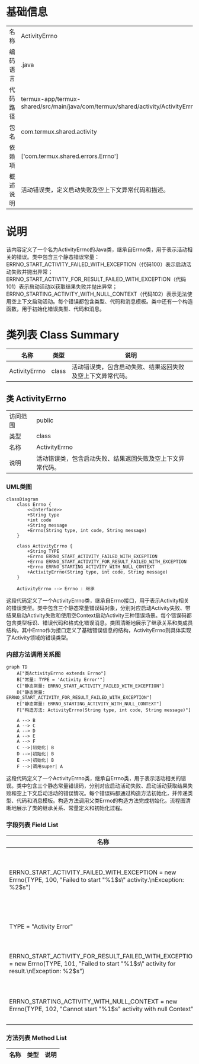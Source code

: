# 基础信息

|      |      |
|------|------|
| 名称 | ActivityErrno |
| 编码语言 | .java |
| 代码路径 | termux-app/termux-shared/src/main/java/com/termux/shared/activity/ActivityErrno.java |
| 包名 | com.termux.shared.activity |
| 依赖项 | ['com.termux.shared.errors.Errno'] |
| 概述说明 | 活动错误类，定义启动失败及空上下文异常代码和描述。 |

# 说明

该内容定义了一个名为ActivityErrno的Java类，继承自Errno类，用于表示活动相关的错误。类中包含三个静态错误常量：ERRNO_START_ACTIVITY_FAILED_WITH_EXCEPTION（代码100）表示启动活动失败并抛出异常；ERRNO_START_ACTIVITY_FOR_RESULT_FAILED_WITH_EXCEPTION（代码101）表示启动活动以获取结果失败并抛出异常；ERRNO_STARTING_ACTIVITY_WITH_NULL_CONTEXT（代码102）表示无法使用空上下文启动活动。每个错误都包含类型、代码和消息模板。类中还有一个构造函数，用于初始化错误类型、代码和消息。

# 类列表 Class Summary

| 名称   | 类型  | 说明 |
|-------|------|-------------|
| ActivityErrno | class | 活动错误类，包含启动失败、结果返回失败及空上下文异常代码。 |



## 类 ActivityErrno

|      |      |
|------|------|
| 访问范围 | public |
| 类型 | class |
| 名称 | ActivityErrno |
| 说明 | 活动错误类，包含启动失败、结果返回失败及空上下文异常代码。 |


### UML类图

```mermaid
classDiagram
    class Errno {
        <<Interface>>
        +String type
        +int code
        +String message
        +Errno(String type, int code, String message)
    }
    
    class ActivityErrno {
        +String TYPE
        +Errno ERRNO_START_ACTIVITY_FAILED_WITH_EXCEPTION
        +Errno ERRNO_START_ACTIVITY_FOR_RESULT_FAILED_WITH_EXCEPTION
        +Errno ERRNO_STARTING_ACTIVITY_WITH_NULL_CONTEXT
        +ActivityErrno(String type, int code, String message)
    }
    
    ActivityErrno --> Errno : 继承
```

这段代码定义了一个ActivityErrno类，继承自Errno接口，用于表示Activity相关的错误类型。类中包含三个静态常量错误码对象，分别对应启动Activity失败、带结果启动Activity失败和使用空Context启动Activity三种错误场景。每个错误码都包含类型标识、错误代码和格式化错误消息。类图清晰地展示了继承关系和类成员结构，其中Errno作为接口定义了基础错误信息的结构，ActivityErrno则具体实现了Activity领域的错误类型。


### 内部方法调用关系图

```mermaid
graph TD
    A["类ActivityErrno extends Errno"]
    B["常量: TYPE = 'Activity Error'"]
    C["静态常量: ERRNO_START_ACTIVITY_FAILED_WITH_EXCEPTION"]
    D["静态常量: ERRNO_START_ACTIVITY_FOR_RESULT_FAILED_WITH_EXCEPTION"]
    E["静态常量: ERRNO_STARTING_ACTIVITY_WITH_NULL_CONTEXT"]
    F["构造方法: ActivityErrno(String type, int code, String message)"]

    A --> B
    A --> C
    A --> D
    A --> E
    A --> F
    C -->|初始化| B
    D -->|初始化| B
    E -->|初始化| B
    F -->|调用super| A
```

这段代码定义了一个ActivityErrno类，继承自Errno类，用于表示活动相关的错误。类中包含三个静态常量错误码，分别对应启动活动失败、启动活动获取结果失败和空上下文启动活动的错误情况。每个错误码都通过构造方法初始化，并传递类型、代码和消息模板。构造方法调用父类Errno的构造方法完成初始化。流程图清晰地展示了类的继承关系、常量定义和初始化过程。

### 字段列表 Field List

| 名称  | 类型  | 说明 |
|-------|-------|------|
| ERRNO_START_ACTIVITY_FAILED_WITH_EXCEPTION = new Errno(TYPE, 100, "Failed to start \"%1$s\" activity.\nException: %2$s") | Errno | 启动活动失败，异常信息：%1$s，%2$s。 |
| TYPE = "Activity Error" | String | 活动错误类型常量 |
| ERRNO_START_ACTIVITY_FOR_RESULT_FAILED_WITH_EXCEPTION = new Errno(TYPE, 101, "Failed to start \"%1$s\" activity for result.\nException: %2$s") | Errno | 启动活动异常，错误码101 |
| ERRNO_STARTING_ACTIVITY_WITH_NULL_CONTEXT = new Errno(TYPE, 102, "Cannot start \"%1$s\" activity with null Context") | Errno | 启动活动时上下文为空 |

### 方法列表 Method List

| 名称  | 类型  | 说明 |
|-------|-------|------|




